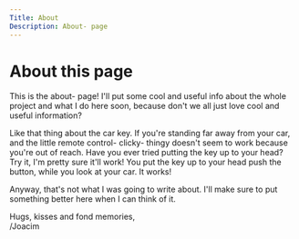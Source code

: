 ```yaml
---
Title: About
Description: About- page
---
```


About this page
==========================

This is the about- page! I'll put some cool and useful info about the whole project and what I do here soon, because don't we all just love cool and useful information?     

Like that thing about the car key. 
If you're standing far away from your car, and the little remote control- clicky- thingy doesn't seem to work because you're out of reach. Have you ever tried putting the key up to your head? Try it, I'm pretty sure it'll work! You put the key up to your head push the button, while you look at your car. It works!  

Anyway, that's not what I was going to write about. I'll make sure to put something better here when I can think of it.
    
     


Hugs, kisses and fond memories,    
/Joacim
